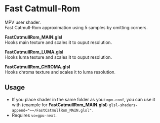 # Fast Catmull-Rom

MPV user shader.  
Fast Catmull-Rom approximation using 5 samples by omitting corners.

**FastCatmullRom_MAIN.glsl**  
Hooks main texture and scales it to ouput resolution.

**FastCatmullRom_LUMA.glsl**  
Hooks luma texture and scales it to ouput resolution.

**FastCatmullRom_CHROMA.glsl**  
Hooks chroma texture and scales it to luma resolution.

## Usage
- If you place shader in the same folder as your `mpv.conf`, you can use it with (example for **FastCatmullRom_MAIN.glsl**) `glsl-shaders-append="~~/FastCatmullRom_MAIN.glsl"`.
- Requires `vo=gpu-next`.